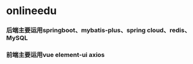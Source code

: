# onlineedu
### 后端主要运用springboot、mybatis-plus、spring cloud、redis、MySQL
### 前端主要运用vue element-ui axios
